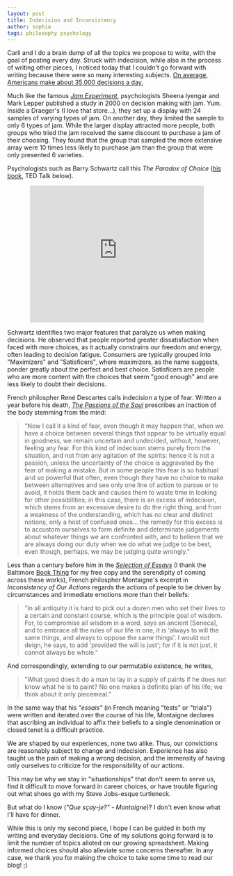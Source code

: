 ```yaml
---
layout: post
title: Indecision and Inconsistency
author: sophia
tags: philosophy psychology
---
```


Carli and I do a brain dump of all the topics we propose to write, with the goal of posting every day. Struck with indecision, while also in the process of writing other pieces, I noticed today that I couldn't go forward with writing because there were so many interesting subjects. [On average, Americans make about 35,000 decisions a day.](https://go.roberts.edu/leadingedge/the-great-choices-of-strategic-leaders)

Much like the famous [*Jam Experiment*](https://faculty.washington.edu/jdb/345/345%20Articles/Iyengar%20%26%20Lepper%20(2000).pdf), psychologists Sheena Iyengar and Mark Lepper published a study in 2000 on decision making with jam. Yum. Inside a Draeger's (I love that store...), they set up a display with 24 samples of varying types of jam. On another day, they limited the sample to only 6 types of jam. While the larger display attracted more people, both groups who tried the jam received the same discount to purchase a jam of their choosing. They found that the group that sampled the more extensive array were 10 times less likely to purchase jam than the group that were only presented 6 varieties. 

Psychologists such as Barry Schwartz call this *The Paradox of Choice* ([his book](https://www.harpercollins.com/products/the-paradox-of-choice-barry-schwartz?variant=32207920234530), TED Talk below).

<p style='text-align: center;'><iframe width="400" height="315" src="https://www.youtube.com/embed/VO6XEQIsCoM" frameborder="0" allow="autoplay; encrypted-media" allowfullscreen></iframe></p>

Schwartz identifies two major features that paralyze us when making decisions. He observed that people reported greater dissatisfaction when faced with more choices, as it actually constrains our freedom and energy, often leading to decision fatigue. Consumers are typically grouped into "Maximizers" and "Satisficers", where maximizers, as the name suggests, ponder greatly about the perfect and best choice. Satisficers are people who are more content with the choices that seem "good enough" and are less likely to doubt their decisions. 

French philospher René Descartes calls indecision a type of fear. Written a year before his death, [*The Passions of the Soul*](https://www.cambridge.org/core/books/abs/cambridge-descartes-lexicon/passions-of-the-soul/3615320CB4A58B7F1FE363EAAA34869D) prescribes an inaction of the body stemming from the mind:

> "Now I call it a kind of fear, even though it may happen that, when we have a choice between several things that appear to be virtually equal in goodness, we remain uncertain and undecided, without, however, feeling any fear. For this kind of indecision stems purely from the situation, and not from any agitation of the spirits: hence it is not a passion, unless the uncertainty of the choice is aggravated by the fear of making a mistake. But in some people this fear is so habitual and so powerful that often, even though they have no choice to make between alternatives and see only one line of action to pursue or to avoid, it holds them back and causes them to waste time in looking for other possibilities; in this case, there is an excess of indecision, which stems from an excessive desire to do the right thing, and from a weakness of the understanding, which has no clear and distinct notions, only a host of confused ones... the remedy for this excess is to accustom ourselves to form definite and determinate judgements about whatever things we are confronted with, and to believe that we are always doing our duty when we do what we judge to be best, even though, perhaps, we may be judging quite wrongly." 

Less than a century before him in the [*Selection of Essays*](https://www.gutenberg.org/files/3600/3600-h/3600-h.htm) (I thank the Baltimore [Book Thing](https://bookthing.org) for my free copy and the serendipity of coming across these works), French philospher Montaigne's excerpt in *Inconsistency of Our Actions* regards the actions of people to be driven by circumstances and immediate emotions more than their beliefs:

> "In all antiquity it is hard to pick out a dozen men who set their lives to a certain and constant course, which is the principle goal of wisdom. For, to compromise all wisdom in a word, says an ancient [Seneca], and to embrace all the rules of our life in one, it is 'always to will the same things, and always to oppose the same things'. I would not deign, he says, to add 'provided the will is just'; for if it is not just, it cannot always be whole."

And correspondingly, extending to our permutable existence, he writes,

> "What good does it do a man to lay in a supply of paints if he does not know what he is to paint? No one makes a definite plan of his life; we think about it only piecemeal."

In the same way that his *"essais"* (in French meaning "tests" or "trials") were written and iterated over the course of his life, Montaigne declares that ascribing an individual to affix their beliefs to a single denomination or closed tenet is a difficult practice.

We are shaped by our experiences, none two alike. Thus, our convictions are reasonably subject to change and indecision. Experience has also taught us the pain of making a wrong decision, and the immensity of having only ourselves to criticize for the responsibility of our actions. 

This may be why we stay in "situationships" that don't seem to serve us, find it difficult to move forward in career choices, or have trouble figuring out what shoes go with my Steve Jobs-esque turtleneck. 

But what do I know (*"Que sçay-je?" - Montaigne*)? I don't even know what I'll have for dinner.

While this is only my second piece, I hope I can be guided in both my writing and everyday decisions. One of my solutions going forward is to limit the number of topics alloted on our growing spreadsheet. Making informed choices should also alleviate some concerns thereafter. In any case, we thank you for making the choice to take some time to read our blog! ;)
